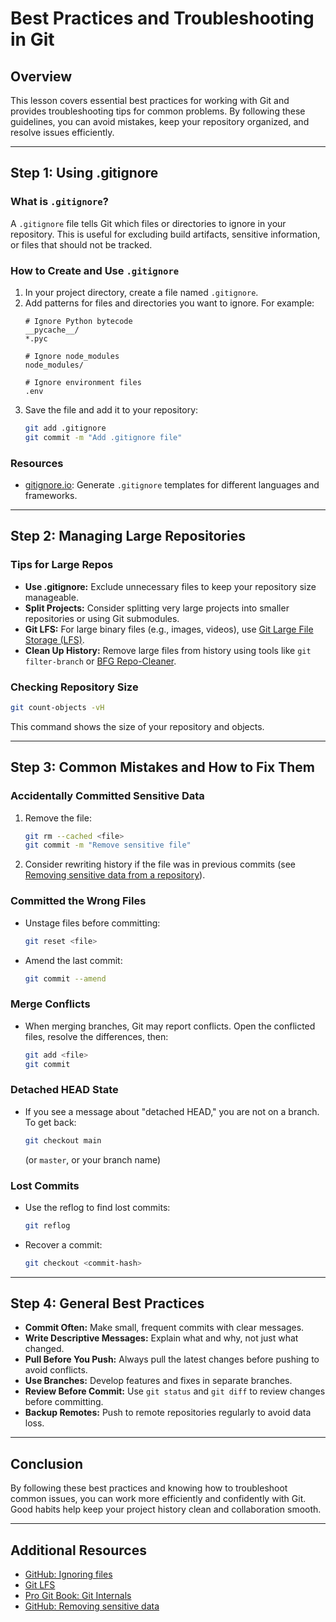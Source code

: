 # Best Practices and Troubleshooting in Git

## Overview
This lesson covers essential best practices for working with Git and provides troubleshooting tips for common problems. By following these guidelines, you can avoid mistakes, keep your repository organized, and resolve issues efficiently.

---

## Step 1: Using .gitignore

### What is `.gitignore`?
A `.gitignore` file tells Git which files or directories to ignore in your repository. This is useful for excluding build artifacts, sensitive information, or files that should not be tracked.

### How to Create and Use `.gitignore`
1. In your project directory, create a file named `.gitignore`.
2. Add patterns for files and directories you want to ignore. For example:
   ```
   # Ignore Python bytecode
   __pycache__/
   *.pyc

   # Ignore node_modules
   node_modules/

   # Ignore environment files
   .env
   ```
3. Save the file and add it to your repository:
   ```bash
   git add .gitignore
   git commit -m "Add .gitignore file"
   ```

### Resources
- [gitignore.io](https://www.toptal.com/developers/gitignore): Generate `.gitignore` templates for different languages and frameworks.

---

## Step 2: Managing Large Repositories

### Tips for Large Repos
- **Use .gitignore:** Exclude unnecessary files to keep your repository size manageable.
- **Split Projects:** Consider splitting very large projects into smaller repositories or using Git submodules.
- **Git LFS:** For large binary files (e.g., images, videos), use [Git Large File Storage (LFS)](https://git-lfs.github.com/).
- **Clean Up History:** Remove large files from history using tools like `git filter-branch` or [BFG Repo-Cleaner](https://rtyley.github.io/bfg-repo-cleaner/).

### Checking Repository Size
```bash
git count-objects -vH
```
This command shows the size of your repository and objects.

---

## Step 3: Common Mistakes and How to Fix Them

### Accidentally Committed Sensitive Data
1. Remove the file:
   ```bash
   git rm --cached <file>
   git commit -m "Remove sensitive file"
   ```
2. Consider rewriting history if the file was in previous commits (see [Removing sensitive data from a repository](https://docs.github.com/en/github/authenticating-to-github/removing-sensitive-data-from-a-repository)).

### Committed the Wrong Files
- Unstage files before committing:
  ```bash
  git reset <file>
  ```
- Amend the last commit:
  ```bash
  git commit --amend
  ```

### Merge Conflicts
- When merging branches, Git may report conflicts. Open the conflicted files, resolve the differences, then:
  ```bash
  git add <file>
  git commit
  ```

### Detached HEAD State
- If you see a message about "detached HEAD," you are not on a branch. To get back:
  ```bash
  git checkout main
  ```
  (or `master`, or your branch name)

### Lost Commits
- Use the reflog to find lost commits:
  ```bash
  git reflog
  ```
- Recover a commit:
  ```bash
  git checkout <commit-hash>
  ```

---

## Step 4: General Best Practices

- **Commit Often:** Make small, frequent commits with clear messages.
- **Write Descriptive Messages:** Explain what and why, not just what changed.
- **Pull Before You Push:** Always pull the latest changes before pushing to avoid conflicts.
- **Use Branches:** Develop features and fixes in separate branches.
- **Review Before Commit:** Use `git status` and `git diff` to review changes before committing.
- **Backup Remotes:** Push to remote repositories regularly to avoid data loss.

---

## Conclusion
By following these best practices and knowing how to troubleshoot common issues, you can work more efficiently and confidently with Git. Good habits help keep your project history clean and collaboration smooth.

---

## Additional Resources
- [GitHub: Ignoring files](https://docs.github.com/en/get-started/getting-started-with-git/ignoring-files)
- [Git LFS](https://git-lfs.github.com/)
- [Pro Git Book: Git Internals](https://git-scm.com/book/en/v2/Git-Internals-Plumbing-and-Porcelain)
- [GitHub: Removing sensitive data](https://docs.github.com/en/github/authenticating-to-github/removing-sensitive-data-from-a-repository)